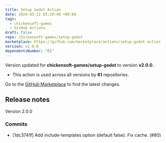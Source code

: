 ```yaml
---
title: Setup Godot Action
date: 2024-03-22 03:29:40 +00:00
tags:
  - chickensoft-games
  - GitHub Actions
draft: false
repo: chickensoft-games/setup-godot
marketplace: https://github.com/marketplace/actions/setup-godot-action
version: v2.0.0
dependentsNumber: "61"
---
```



Version updated for **chickensoft-games/setup-godot** to version **v2.0.0**.
- This action is used across all versions by **61** repositories.

Go to the [GitHub Marketplace](https://github.com/marketplace/actions/setup-godot-action) to find the latest changes.

## Release notes

Version 2.0.0

### Commits

- [1dc3741f] Add include-templates option (default false). Fix cache. (#80)

